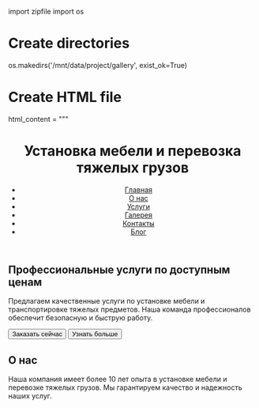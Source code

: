import zipfile
import os

# Create directories
os.makedirs('/mnt/data/project/gallery', exist_ok=True)

# Create HTML file
html_content = """<!DOCTYPE html>
<html lang="ru">
<head>
    <meta charset="UTF-8">
    <meta name="viewport" content="width=device-width, initial-scale=1.0">
    <title>Установка мебели и перевозка тяжелых грузов</title>
    <link rel="stylesheet" href="styles.css">
</head>
<body>
    <header>
        <h1>Установка мебели и перевозка тяжелых грузов</h1>
        <nav>
            <ul>
                <li><a href="#home">Главная</a></li>
                <li><a href="#about">О нас</a></li>
                <li><a href="#services">Услуги</a></li>
                <li><a href="#gallery">Галерея</a></li>
                <li><a href="#contact">Контакты</a></li>
                <li><a href="#blog">Блог</a></li>
            </ul>
        </nav>
    </header>
    <section id="home">
        <h2>Профессиональные услуги по доступным ценам</h2>
        <p>Предлагаем качественные услуги по установке мебели и транспортировке тяжелых предметов. Наша команда профессионалов обеспечит безопасную и быструю работу.</p>
        <button onclick="location.href='#contact'">Заказать сейчас</button>
        <button onclick="location.href='#services'">Узнать больше</button>
    </section>
    <section id="about">
        <h2>О нас</h2>
        <p>Наша компания имеет более 10 лет опыта в установке мебели и перевозке тяжелых грузов. Мы гарантируем качество и надежность наших услуг.</p>
    </section>
    <section id

